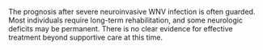 The prognosis after severe neuroinvasive WNV infection is often guarded. Most individuals require long-term rehabilitation, and some neurologic deficits may be permanent. There is no clear evidence for effective treatment beyond supportive care at this time.